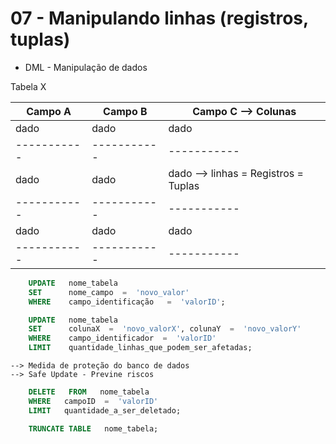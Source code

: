# 07 - Manipulando linhas (registros, tuplas)
* DML - Manipulação de dados

Tabela X

  Campo A  |  Campo B  |  Campo C   --> Colunas
-----------|-----------|-----------
   dado    |   dado    |   dado     
-----------|-----------|-----------
   dado    |   dado    |   dado     --> linhas = Registros = Tuplas
-----------|-----------|-----------
   dado    |   dado    |   dado
-----------|-----------|-----------

```SQL
    UPDATE   nome_tabela
    SET      nome_campo  =  'novo_valor'
    WHERE    campo_identificação   =  'valorID';
```

```SQL
    UPDATE   nome_tabela
    SET      colunaX  =  'novo_valorX', colunaY  =  'novo_valorY'
    WHERE    campo_identificador  =  'valorID'
    LIMIT    quantidade_linhas_que_podem_ser_afetadas;
```
    --> Medida de proteção do banco de dados
    --> Safe Update - Previne riscos

```SQL
    DELETE   FROM   nome_tabela
    WHERE   campoID  =  'valorID'
    LIMIT   quantidade_a_ser_deletado;
```

```SQL
    TRUNCATE TABLE   nome_tabela;
```
